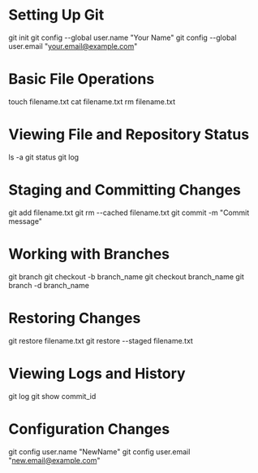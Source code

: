 # Setting Up Git
git init
git config --global user.name "Your Name"
git config --global user.email "your.email@example.com"

# Basic File Operations
touch filename.txt
cat filename.txt
rm filename.txt

# Viewing File and Repository Status
ls -a
git status
git log

# Staging and Committing Changes
git add filename.txt
git rm --cached filename.txt
git commit -m "Commit message"

# Working with Branches
git branch
git checkout -b branch_name
git checkout branch_name
git branch -d branch_name

# Restoring Changes
git restore filename.txt
git restore --staged filename.txt

# Viewing Logs and History
git log
git show commit_id

# Configuration Changes
git config user.name "NewName"
git config user.email "new.email@example.com"


